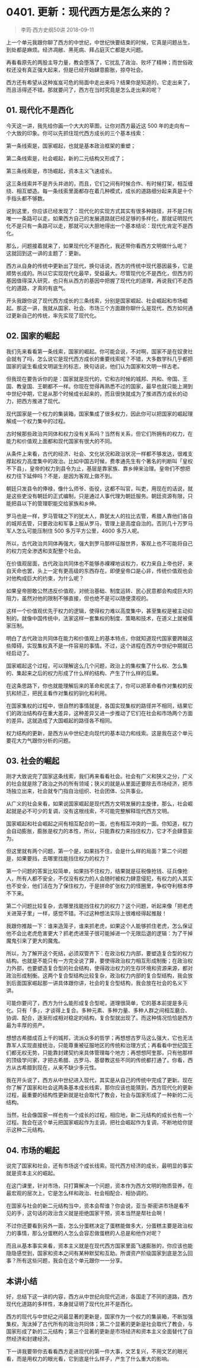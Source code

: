 # 0401. 更新：现代西方是怎么来的？
> 李筠·西方史纲50讲
2018-09-11

上一个单元我跟你聊了西方的中世纪，中世纪快要结束的时候，它真是问题丛生，到处都是麻烦。经济凋敝、黑死病、拜占庭灭亡都是大问题。

再看看原先的两股主导力量，教会堕落了，它扰乱了政治、败坏了精神；而世俗政权还没有真正强大起来，但是已经开始肆意膨胀，掠夺社会。

西方还有希望从这种岌岌可危的局面中走出来吗？结果你是知道的，它走出来了，而且活得还不错。那就要问了，西方在当时究竟是怎么走出来的呢？

## 01. 现代化不是西化

今天这一讲，我先给你画一个大大的草图，让你对西方最近这 500 年的走向有一个大致的印象。你可以先抓住现代西方成长的三个基本线索：

第一条线索是，国家崛起，也就是基本政治框架的重塑；

第二条线索是，社会崛起，新的二元结构又形成了；

第三条线索是，市场崛起，资本主义飞速成长。

这三条线索并不是齐头并进的，而且，它们之间有时候合作、有时候打架，相互缠绕、相互塑造。每一条线索里面都存在着几种模式，成长的道路细分起来真是十个手指头都不够数。

说到这里，你应该已经发现了：现代化的实现方式其实有很多种路径，并不是只有唯一一条路可以走。如果西方自己的发展道路就已经足够的多样化，那就证明现代化不是只有一条路可以走，那就可以大胆地得出一个基本结论：现代化肯定不是西化。

那么，问题接着就来了，如果现代化不是西化，我还带你看西方文明做什么呢？ 这就回到这一讲的主题了：更新。

西方从自身的传统中更新出了现代，换句话说，西方的传统中现代基因最多，它是顺势长成的。所以它实现现代化最早，受益最大。尽管现代化不是西化，但西方的基因值得深入研究，也只有从西方的基因中把握了现代化的道理，再说我们不走西化的道路，才真的有底气。

开头我跟你说了现代西方成长的三条线索，分别是国家崛起、社会崛起和市场崛起。那这一讲，我就从国家、社会、市场三个方面跟你聊什么是现代，西方如何通过更新自己的传统，率先实现了现代化。

## 02. 国家的崛起

我们先来看看第一条线索，国家的崛起。你可能会说，不对啊，国家不是在奴隶社会就有了吗，怎么说它是现代西方成长的重要线索呢？不错，大多数学科几乎都把国家的诞生看成文明诞生的标志，换句话说，他们认为国家和文明一样古老。

但我现在要告诉你的是：国家就是现代的，它和古时候的城邦、共和、帝国、王国、教皇国、王朝都不一样。你现在觉得再熟悉不过的国家，最早也就只能上溯到中世纪中期，它是从那个时候成长起来的，而且很快就成为了推进西方成长的动力，把西方推进了现代。

现代国家是一个权力的集装箱，国家集成了很多权力，因此你可以把国家的崛起理解成一个权力集中的过程。

古时候那些政治共同体和权力没有关系吗？当然有关系，但它们所拥有的权力，在能力和价值观上面都和现代国家有很大的不同。

从条件上来看，古代的经济、社会、文化状况和政治状况一样都不够发达，很难支撑起权力高度集中的政治。比如中国古时候，费孝通先生有个著名的判断叫「皇权不下县」，皇帝的权力到县令为止，基层是靠家族、靠乡绅来治理。皇帝们不想把权力往下延伸吗？不是，是因为客观上做不到。

朝廷只发县令的俸禄，像什么师爷、衙役，这都不叫官，叫吏，用现在的话说，就是这些吏没有朝廷的正式编制，只是通过人事代理为朝廷服务。朝廷资源有限，只能把县以下的管理职能交给家族和乡绅。

罗马也是一样，罗马管辖之下的犹太人，靠犹太人的拉比去管，希腊人靠他们各自的城邦去管，只要政治和军事上服从罗马，管理上是高度自治的。否则几十万罗马军人怎么可能压制住 500 多万平方公里，4600 多万人呢。

所以，古代政治共同体再强大，强大到罗马那样征服世界，客观上也不可能将自己的权力完全渗透和支配整个社会。

在价值观层面，古代政治共同体也不能够赤裸裸地谈权力，权力来自上帝也好，来自天命也罢，头上一定有更高级的东西存在。即便皇帝口是心非，传统价值观也会对他构成巨大的约束，为什么呢？

如果皇帝胆敢公然违反价值观，对统治基础、制度运转、民心民意都会构成巨大的阻力，虽然对他的限制不够直接，但也绝不是可以随便漠视的。

这样一个价值观优先于权力的逻辑，使得权力难以高度集中，甚至集权是被主动抑制的。就像中国传统中，法家这样一套集权的制度、策略和技术，在道义上就被儒家压制。

明白了古代政治共同体在能力和价值观上的基本特点，你就知道现代国家要跨越这些障碍，实现集权真不是一件容易的事情。不过，这个进程在西方中世纪中期就已经启动了。

国家崛起这个过程，可以理解这么几个问题，政治上的集权集了什么权、怎么集的、集起来之后的权力形成了什么样的结构、产生了什么样的后果。

在这条思路下，你也就能理解后来的革命和民主了，你可以把革命看作对集权的反抗和矫正，把民主看作对集权的驯化和利用。

在国家集权的过程中，很自然的事情就是，各国实现集权的路径并不相同，结果它们的政治结构存在重大差异，这种差异又进一步推动了它们在社会和市场两个方面的差异。这就造成了大国崛起的路径各不相同。

权力结构的更新，是西方从中世纪走向现代的基本动力和线索。这是我在这个单元要花大力气跟你分析的问题。

## 03. 社会的崛起

刚才大致说完了国家这条线索，我们再来看看社会。社会有广义和狭义之分，广义的社会就是除了政治之外的所有领域；狭义的就是从里面还要除去市场经济，把市场独立出来，社会就专门指自治组织、社会团体、公共事业。

从广义的社会来看，如果说国家崛起是现代西方文明发展的主旋律，那么，社会崛起就是必不可少的复调，没有这根线索，不可能完整解释现代西方文明。

国家崛起和社会崛起之间有相互配合的一面，也有相互冲突的一面。你知道，权力会自动膨胀，膨胀是权力的本性，所以，只能靠权力来挡住权力，它才不会肆意妄为。

但这里就有两个问题，第一个是，如果挡不住，会是什么样的局面？第二个问题是，如果要挡，去哪里找能挡住权力的权力？

第一个问题的答案比较简单，如果挡不住权力，结果就是征税像抢钱、征兵像抢人，所有人都不安全，不仅没有权力的人会随时被权力肆意侵犯，有权力的人其实也不安全，他们活在为了保住权力，于是拼命扩张权力的怪圈里，争权夺利根本停不下来。

第二个问题比较复杂，去哪里找能挡住权力的权力？这个问题，听起来像「把老虎关进笼子里」一样，感觉不错。不过这种想法实际上很难经得起推敲！

我跟你推敲一下：谁来造笼子，谁来抓老虎，如果这个人能够抓住老虎，怎么保证他不会比老虎危害更大？抓老虎进笼子很可能掉进一个无限后退的逻辑：为了干掉魔鬼引来了更大的魔鬼。

所以，为了解开这个死结，必须双管齐下：在政治权力内部，要塑造复合型的权力结构。也就是不能只有一方完全说了算，要使得政治权力相互形成制衡；在政治权力外部，也要塑造复合型的社会结构，使得政治权力的生存环境和资源来源，都对政治形成制衡。这两个复合型结构比较复杂，政治权力内部的复合型结构，我会放到后面国家崛起那一讲具体跟你讲，社会的复合型结构，我会放在社会的名义下讲。

可能你要问了，西方为什么能形成复合型呢，道理很简单，它的基本前提是多元化。只有「多」，才谈得上复合。多种元素、多种力量、多种人群之间相互磨合、协调、配合，逐渐形成相对稳定的结构，复合型就出现了。而这种情况恰恰是西方最为丰厚的资产。

想想古希腊成百上千的城邦，流派众多的哲学；再想想古罗马这么强大，它也无法靠军人实现直接统治，只能尊重被征服地区的传统和治理方式；再看看中世纪国王们都无权无势，只能靠封建契约来具体管理每个地方；再想想阿奎那，只有他那样的顶级学问家，才把古希腊、古罗马、基督教这些不同的传统都打通了。你看，西方从古希腊到现在，从来不缺少多元性。

我在开头说了，西方从中世纪进入现代，其实是从自己的传统中完成了更新。现在你了解了国家和社会这两条基本成长线索，那你应该也能猜到，西方现代化的更新过程，最重要的结构性更新就是社会取代了教会，社会与国家形成了一种新的二元结构。

当然，社会像国家一样也有一个成长的过程，相应地，新二元结构的成长也有一个过程。我会在这个单元把国家崛起作为主调，把社会崛起作为复调，不断地给你提示这种二元结构。

## 04. 市场的崛起

说完了国家和社会，还有市场这个成长线索。现代西方经济的成长，最明显的事实就是资本主义的崛起。

在这门课里，针对市场，只打算解决一个问题，资本作为西方文明的物质营养，在最宏观的层次上，它是怎么样和政治、社会相配合、相协调的。

在国家与社会的新二元结构当中，资本会帮谁？你会说，亚当·斯密讲市场是看不见的手，这句话的政治含义就是拒绝国家干预，资本当然是帮社会啊！

不过你还要看到另外一面，怎么分蛋糕决定了蛋糕能做多大，分蛋糕主要是政治权力的事情，那么分蛋糕的人怎么会容忍做蛋糕的人总是和他作对呢？

而且从基本事实来看，资本主义就是在现代西方国家里面飞速膨胀的，你应该也能隐隐感觉到，国家和资本之间有某种默契和互助。所谓资产阶级国家到底是怎么回事？所有这些问题，我会在这个单元跟你一一分享。

## 本讲小结

好，总结下这一讲的内容，西方从中世纪向现代迈进，各国走了不同的道路，西方现代化道路的多样性，本身就证明了现代化并不是西化。

西方的现代与中世纪之间最显著的更新是，国家作为一个权力的集装箱，不断加强集权，淘汰掉了古代所有的政治共同体；第二个显著的更新是社会取代了教会，与国家形成了新的二元结构；第三个显著的更新是市场经济和资本主义全面替代了自然经济和封建经济。

下一讲我要带你去看看西方走进现代的第一件大事，文艺复兴，不用文艺的眼光看，而是用权力的眼光看，它到底是什么样子，产生了什么重大的影响。
